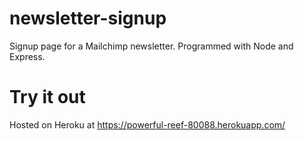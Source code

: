 # newsletter-signup
Signup page for a Mailchimp newsletter. Programmed with Node and Express.

# Try it out
Hosted on Heroku at https://powerful-reef-80088.herokuapp.com/
